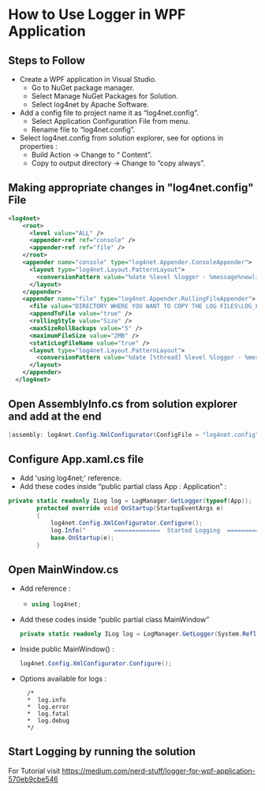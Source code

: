 # How to Use Logger in WPF Application

## Steps to Follow
- Create a WPF application in Visual Studio.
  - Go to NuGet package manager.
  - Select Manage NuGet Packages for Solution.
  - Select log4net by Apache Software.
- Add a config file to project name it as “log4net.config”.
  - Select Application Configuration File from menu.
  - Rename file to “log4net.config”.
- Select log4net.config from solution explorer, see for options in properties :
  - Build Action → Change to “ Content”.
  - Copy to output directory → Change to “copy always”.

## Making appropriate changes in "log4net.config" File
```xml
<log4net>
    <root>
      <level value="ALL" />
      <appender-ref ref="console" />
      <appender-ref ref="file" />
    </root>
    <appender name="console" type="log4net.Appender.ConsoleAppender">
      <layout type="log4net.Layout.PatternLayout">
        <conversionPattern value="%date %level %logger - %message%newline" />
      </layout>
    </appender>
    <appender name="file" type="log4net.Appender.RollingFileAppender">
      <file value="DIRECTORY WHERE YOU WANT TO COPY THE LOG FILES\LOG_FILE_NAME.log" />
      <appendToFile value="true" />
      <rollingStyle value="Size" />
      <maxSizeRollBackups value="5" />
      <maximumFileSize value="2MB" />
      <staticLogFileName value="true" />
      <layout type="log4net.Layout.PatternLayout">
        <conversionPattern value="%date [%thread] %level %logger - %message%newline" />
      </layout>
    </appender>
  </log4net>
```
## Open AssemblyInfo.cs from solution explorer and add at the end
```cs
[assembly: log4net.Config.XmlConfigurator(ConfigFile = "log4net.config", Watch = true)]
```

## Configure App.xaml.cs file
- Add 'using log4net;' reference.
- Add these codes inside “public partial class App : Application” :
```cs
private static readonly ILog log = LogManager.GetLogger(typeof(App));
        protected override void OnStartup(StartupEventArgs e)
        {
            log4net.Config.XmlConfigurator.Configure();
            log.Info("        =============  Started Logging  =============        ");
            base.OnStartup(e);
        }
```
## Open MainWindow.cs
- Add reference :
  - ```cs
    using log4net;
    ```
- Add these codes inside “public partial class MainWindow”
  ```cs
  private static readonly ILog log = LogManager.GetLogger(System.Reflection.MethodBase.GetCurrentMethod().DeclaringType);
  ```
- Inside public MainWindow() :
  ```cs
  log4net.Config.XmlConfigurator.Configure();
  ```
- Options available for logs :
  ```
    /*
    *  log.info
    *  log.error
    *  log.fatal
    *  log.debug
    */
  ```
 ## Start Logging by running the solution
 
For Tutorial visit https://medium.com/nerd-stuff/logger-for-wpf-application-570eb9cbe546
